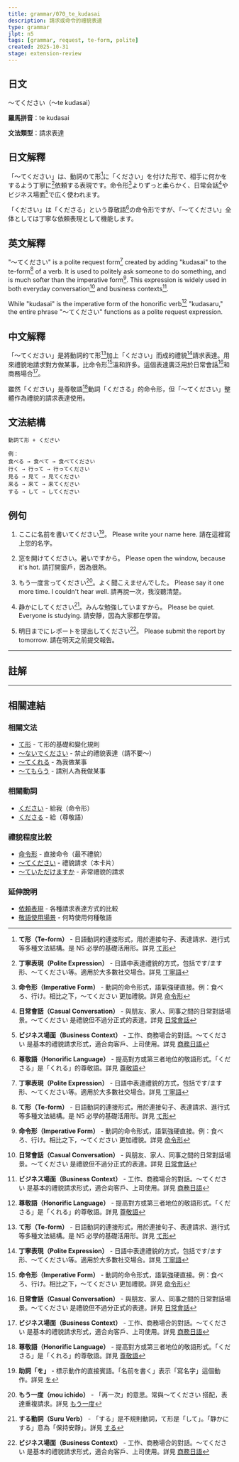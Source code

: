 ```yaml
---
title: grammar/070_te_kudasai
description: 請求或命令的禮貌表達
type: grammar
jlpt: n5
tags: [grammar, request, te-form, polite]
created: 2025-10-31
stage: extension-review
---
```


## 日文
〜てください（〜te kudasai）

**羅馬拼音**：te kudasai

**文法類型**：請求表達

## 日文解釋

「〜てください」は、動詞のて形[^te-form]に「ください」を付けた形で、相手に何かをするよう丁寧に[^polite]依頼する表現です。命令形[^imperative]よりずっと柔らかく、日常会話[^casual]やビジネス場面[^business]で広く使われます。

「ください」は「くださる」という尊敬語[^sonkeigo]の命令形ですが、「〜てください」全体としては丁寧な依頼表現として機能します。

## 英文解釋

"〜てください" is a polite request form[^polite] created by adding "kudasai" to the te-form[^te-form] of a verb. It is used to politely ask someone to do something, and is much softer than the imperative form[^imperative]. This expression is widely used in both everyday conversation[^casual] and business contexts[^business].

While "kudasai" is the imperative form of the honorific verb[^sonkeigo] "kudasaru," the entire phrase "〜てください" functions as a polite request expression.

## 中文解釋

「〜てください」是將動詞的て形[^te-form]加上「ください」而成的禮貌[^polite]請求表達。用來禮貌地請求對方做某事，比命令形[^imperative]溫和許多。這個表達廣泛用於日常會話[^casual]和商務場合[^business]。

雖然「ください」是尊敬語[^sonkeigo]動詞「くださる」的命令形，但「〜てください」整體作為禮貌的請求表達使用。

## 文法結構

```
動詞て形 + ください

例：
食べる → 食べて → 食べてください
行く → 行って → 行ってください
見る → 見て → 見てください
来る → 来て → 来てください
する → して → してください
```

## 例句

1. ここに名前を書いてください[^wo]。
   Please write your name here.
   請在這裡寫上您的名字。

2. 窓を開けてください。暑いですから。
   Please open the window, because it's hot.
   請打開窗戶，因為很熱。

3. もう一度言ってください[^repeat]。よく聞こえませんでした。
   Please say it one more time. I couldn't hear well.
   請再說一次，我沒聽清楚。

4. 静かにしてください[^suru]。みんな勉強していますから。
   Please be quiet. Everyone is studying.
   請安靜，因為大家都在學習。

5. 明日までにレポートを提出してください[^business]。
   Please submit the report by tomorrow.
   請在明天之前提交報告。

---

## 註解

[^te-form]: **て形（Te-form）** - 日語動詞的連接形式，用於連接句子、表達請求、進行式等多種文法結構。是 N5 必學的基礎活用形。詳見 [て形](001_te_form.md)

[^polite]: **丁寧表現（Polite Expression）** - 日語中表達禮貌的方式，包括です/ます形、〜てください等。適用於大多數社交場合。詳見 [丁寧語](../honorific/polite-form.md)

[^imperative]: **命令形（Imperative Form）** - 動詞的命令形式，語氣強硬直接。例：食べろ、行け。相比之下，〜てください 更加禮貌。詳見 [命令形](imperative-form.md)

[^casual]: **日常會話（Casual Conversation）** - 與朋友、家人、同事之間的日常對話場景。〜てください 是禮貌但不過分正式的表達。詳見 [日常會話](../context/casual-conversation.md)

[^business]: **ビジネス場面（Business Context）** - 工作、商務場合的對話。〜てください 是基本的禮貌請求形式，適合向客戶、上司使用。詳見 [商務日語](../context/business-japanese.md)

[^sonkeigo]: **尊敬語（Honorific Language）** - 提高對方或第三者地位的敬語形式。「くださる」是「くれる」的尊敬語。詳見 [尊敬語](../honorific/sonkeigo.md)

[^wo]: **助詞「を」** - 標示動作的直接賓語。「名前を書く」表示「寫名字」這個動作。詳見 [を](../particle/wo.md)

[^repeat]: **もう一度（mou ichido）** - 「再一次」的意思。常與〜てください 搭配，表達重複請求。詳見 [もう一度](../adverb/mou-ichido.md)

[^suru]: **する動詞（Suru Verb）** - 「する」是不規則動詞，て形是「して」。「静かにする」意為「保持安靜」。詳見 [する](../verb-irregular/suru.md)

---

## 相關連結

### 相關文法
- [て形](001_te_form.md) - て形的基礎和變化規則
- [〜ないでください](naide-kudasai.md) - 禁止的禮貌表達（請不要〜）
- [〜てくれる](te-kureru.md) - 為我做某事
- [〜てもらう](te-morau.md) - 請別人為我做某事

### 相關動詞
- [ください](../verb-u/kudasai.md) - 給我（命令形）
- [くださる](../verb-u/kudasaru.md) - 給（尊敬語）

### 禮貌程度比較
- [命令形](imperative-form.md) - 直接命令（最不禮貌）
- [〜てください](070_te_kudasai.md) - 禮貌請求（本卡片）
- [〜ていただけますか](te-itadakemasu-ka.md) - 非常禮貌的請求

### 延伸說明
- [依頼表現](../extension/request-expressions.md) - 各種請求表達方式的比較
- [敬語使用場景](../extension/keigo-contexts.md) - 何時使用何種敬語
